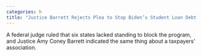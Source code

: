 ```yaml
---
categories: h
title: "Justice Barrett Rejects Plea to Stop Biden’s Student Loan Debt Plan"
---
```

A federal judge ruled that six states lacked standing to block the program, and Justice Amy Coney Barrett indicated the same thing about a taxpayers’ association.